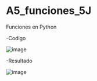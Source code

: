 # A5_funciones_5J
Funciones en Python

-Codigo

![image](https://github.com/user-attachments/assets/279896c6-6efa-4bb4-acc0-08e389ee9048)

-Resultado

![image](https://github.com/user-attachments/assets/a307d75b-b0a2-41f4-a64f-5c3dfbf430c1)

